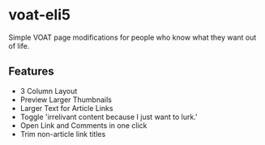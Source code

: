 # voat-eli5
Simple VOAT page modifications for people who know what they want out of life.

## Features
- 3 Column Layout
- Preview Larger Thumbnails
- Larger Text for Article Links
- Toggle 'irrelivant content because I just want to lurk.'
- Open Link and Comments in one click
- Trim non-article link titles